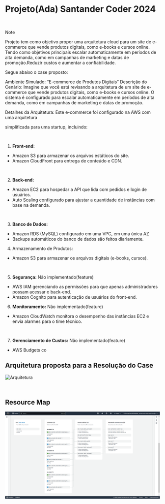 # Projeto(Ada) Santander Coder 2024 
<br>

>[!NOTE]
> Projeto tem como objetivo propor uma arquitetura cloud para um site de e-commerce que vende produtos digitais, como e-books e cursos online. Tendo como objetivos principais escalar automaticamente em períodos de alta demanda, como em campanhas de marketing e datas de promoção.Reduzir custos e aumentar a confiabilidade.

 Segue abaixo o case proposto:

<p>Ambiente Simulado: “E-commerce de Produtos Digitais”
Descrição do Cenário: Imagine que você está revisando a arquitetura de um site de e-commerce
que vende produtos digitais, como e-books e cursos online. O sistema é configurado para escalar
automaticamente em períodos de alta demanda, como em campanhas de marketing e datas de
promoção.</p>
<p>Detalhes da Arquitetura: Este e-commerce foi configurado na AWS com uma arquitetura</p>

simplificada para uma startup, incluindo:

<br>

1. **Front-end:**
* Amazon S3 para armazenar os arquivos estáticos do site.
* Amazon CloudFront para entrega de conteúdo e CDN.

<br>

2. **Back-end:**
* Amazon EC2 para hospedar a API que lida com pedidos e login de usuários.
* Auto Scaling configurado para ajustar a quantidade de instâncias com base na demanda.

<br>

3. **Banco de Dados:**
* Amazon RDS (MySQL) configurado em uma VPC, em uma única AZ
* Backups automáticos do banco de dados são feitos diariamente.
4. Armazenamento de Produtos:
* Amazon S3 para armazenar os arquivos digitais (e-books, cursos).

<br>

5. **Segurança:** Não implementado(feature)
* AWS IAM gerenciando as permissões para que apenas administradores possam acessar o
back-end.
* Amazon Cognito para autenticação de usuários do front-end.
  <br>
  
6. **Monitoramento:** Não implementado(feature)
* Amazon CloudWatch monitora o desempenho das instâncias EC2 e envia alarmes para o time
técnico.

<br>

7. **Gerenciamento de Custos:** Não implementado(feature)
* AWS Budgets co

## Arquitetura proposta para a Resolução do Case

 ![Arquitetura](https://github.com/AdrianoProfileAdsCloud/Santander-Coder-2024/blob/main/PRJ-Infraestrutura%20como%20Codigo%20-%20Terraform/Imagen/Prj-%20Infraestrutura%20como%20C%C3%B3digo-Terraform.drawio.png)

 <br>

## Resource Map

 ![Arquitetura](https://github.com/AdrianoProfileAdsCloud/Santander-Coder-2024/blob/main/PRJ-Infraestrutura%20como%20Codigo%20-%20Terraform/Imagen/Resource%20map.png)

 
